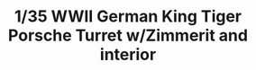 ---
layout: product
title: "1/35 WWII German King Tiger Porsche Turret w/Zimmerit and interior"
price: "8000" 
desc: "Maketa"
img_path: "/assets/img/TAKO2046.jpg"
brand: "N/A"
available: false
special_offer: false
new: false
soon: false
cat: "010000"
subcat: "010200"
subsubcat: "0N/A"
sifra: "TAKO2046"
popular: true
---